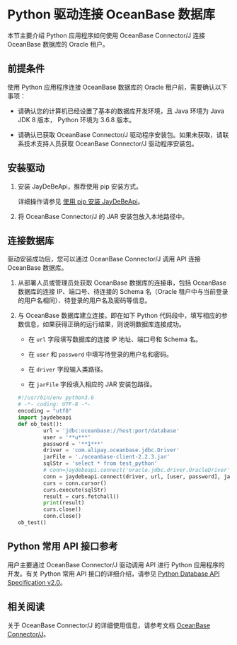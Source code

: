 # Python 驱动连接 OceanBase 数据库

本节主要介绍 Python 应用程序如何使用 OceanBase Connector/J 连接 OceanBase 数据库的 Oracle 租户。

## 前提条件

使用 Python 应用程序连接 OceanBase 数据库的 Oracle 租户前，需要确认以下事项：

* 请确认您的计算机已经设置了基本的数据库开发环境，且 Java 环境为 Java JDK 8 版本， Python 环境为 3.6.8 版本。

* 请确认已获取 OceanBase Connector/J 驱动程序安装包。如果未获取，请联系技术支持人员获取 OceanBase Connector/J 驱动程序安装包。

## 安装驱动

1. 安装 JayDeBeApi，推荐使用 pip 安装方式。

   详细操作请参见 [使用 pip 安装 JayDeBeApi](https://pypi.org/project/JayDeBeApi/)。

2. 将 OceanBase Connector/J 的 JAR 安装包放入本地路径中。

## 连接数据库

驱动安装成功后，您可以通过 OceanBase Connector/J 调用 API 连接 OceanBase 数据库。

1. 从部署人员或管理员处获取 OceanBase 数据库的连接串，包括 OceanBase 数据库的连接 IP、端口号、待连接的 Schema 名（Oracle 租户中与当前登录的用户名相同）、待登录的用户名及密码等信息。

2. 与 OceanBase 数据库建立连接。即在如下 Python 代码段中，填写相应的参数信息，如果获得正确的运行结果，则说明数据库连接成功。

   * 在 `url` 字段填写数据库的连接 IP 地址、端口号和 Schema 名。

   * 在 `user` 和 `password` 中填写待登录的用户名和密码。

   * 在 `driver` 字段输入类路径。

   * 在 `jarFile` 字段填入相应的 JAR 安装包路径。

   ```py
   #!/usr/bin/env python3.6
   # -*- coding: UTF-8 -*-
   encoding = "utf8"
   import jaydebeapi
   def ob_test():   
           url = 'jdbc:oceanbase://host:port/database'
           user = '**u***'
           password = '**1***'
           driver = 'com.alipay.oceanbase.jdbc.Driver'
           jarFile = './oceanbase-client-2.2.3.jar'
           sqlStr = 'select * from test_python'  
           # conn=jaydebeapi.connect('oracle.jdbc.driver.OracleDriver','jdbc:oracle:thin:@10.0.0.0:1521/orcl',['hwf_model','hwf_model'],'E:/pycharm/lib/ojdbc14.jar')
           conn = jaydebeapi.connect(driver, url, [user, password], jarFile)
           curs = conn.cursor()
           curs.execute(sqlStr)
           result = curs.fetchall()
           print(result)
           curs.close()
           conn.close()
   ob_test()
   ```

## Python 常用 API 接口参考

用户主要通过 OceanBase Connector/J 驱动调用 API 进行 Python 应用程序的开发。有关 Python 常用 API 接口的详细介绍，请参见 [Python Database API Specification v2.0](https://peps.python.org/pep-0249/)。

## 相关阅读

关于 OceanBase Connector/J 的详细使用信息，请参考文档 [OceanBase Connector/J](https://www.oceanbase.com/docs/enterprise/oceanbase-connector-j-cn)。